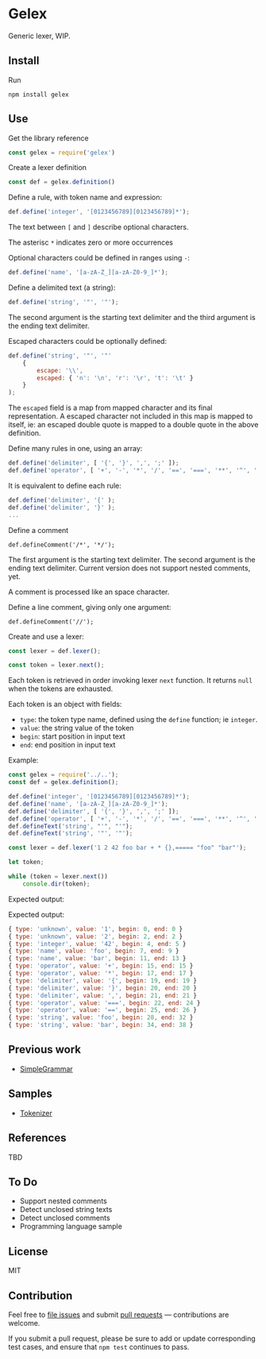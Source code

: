 # Gelex

Generic lexer, WIP.

## Install

Run
```
npm install gelex
```

## Use

Get the library reference
```js
const gelex = require('gelex')
```

Create a lexer definition
```js
const def = gelex.definition()
```

Define a rule, with token name and expression:
```js
def.define('integer', '[0123456789][0123456789]*');
```
The text between `[` and `]` describe optional characters.

The asterisc `*` indicates zero or more occurrences

Optional characters could be defined in ranges using `-`:
```js
def.define('name', '[a-zA-Z_][a-zA-Z0-9_]*');
```

Define a delimited text (a string):
```js
def.define('string', '"', '"');
```
The second argument is the starting text delimiter and the third argument is 
the ending text delimiter.

Escaped characters could be optionally defined:
```js
def.define('string', '"', '"'
    {
        escape: '\\',
        escaped: { 'n': '\n', 'r': '\r', 't': '\t' }
    }
);
```
The `escaped` field is a map from mapped character and its final
representation. A escaped character not included in this map
is mapped to itself, ie: an escaped double quote is mapped
to a double quote in the above definition.

Define many rules in one, using an array:
```js
def.define('delimiter', [ '{', '}', ',', ';' ]);
def.define('operator', [ '+', '-', '*', '/', '==', '===', '**', '^', '!', '|', '||', '&', '&&' ]);
```

It is equivalent to define each rule:
```js
def.define('delimiter', '{' );
def.define('delimiter', '}' );
...
```

Define a comment
```
def.defineComment('/*', '*/');
```
The first argument is the starting text delimiter. The second
argument is the ending text delimiter. Current version does not
support nested comments, yet.

A comment is processed like an space character.

Define a line comment, giving only one argument:
```
def.defineComment('//');
```

Create and use a lexer:
```js
const lexer = def.lexer();

const token = lexer.next();
```

Each token is retrieved in order invoking lexer `next` function.
It returns `null` when the tokens are exhausted.

Each token is an object with fields:

- `type`: the token type name, defined using the `define` function; ie `integer`.
- `value`: the string value of the token
- `begin`: start position in input text
- `end`: end position in input text

Example:

```js
const gelex = require('../..');
const def = gelex.definition();

def.define('integer', '[0123456789][0123456789]*');
def.define('name', '[a-zA-Z_][a-zA-Z0-9_]*');
def.define('delimiter', [ '{', '}', ',', ';' ]);
def.define('operator', [ '+', '-', '*', '/', '==', '===', '**', '^', '!', '|', '||', '&', '&&' ]);
def.defineText('string', "'", "'");
def.defineText('string', '"', '"');

const lexer = def.lexer('1 2 42 foo bar + * {},===== "foo" "bar"');

let token;

while (token = lexer.next())
    console.dir(token);

```

Expected output:

Expected output:

```js
{ type: 'unknown', value: '1', begin: 0, end: 0 }
{ type: 'unknown', value: '2', begin: 2, end: 2 }
{ type: 'integer', value: '42', begin: 4, end: 5 }
{ type: 'name', value: 'foo', begin: 7, end: 9 }
{ type: 'name', value: 'bar', begin: 11, end: 13 }
{ type: 'operator', value: '+', begin: 15, end: 15 }
{ type: 'operator', value: '*', begin: 17, end: 17 }
{ type: 'delimiter', value: '{', begin: 19, end: 19 }
{ type: 'delimiter', value: '}', begin: 20, end: 20 }
{ type: 'delimiter', value: ',', begin: 21, end: 21 }
{ type: 'operator', value: '===', begin: 22, end: 24 }
{ type: 'operator', value: '==', begin: 25, end: 26 }
{ type: 'string', value: 'foo', begin: 28, end: 32 }
{ type: 'string', value: 'bar', begin: 34, end: 38 }
```

## Previous work

- [SimpleGrammar](https://github.com/ajlopez/SimpleGrammar)

## Samples

- [Tokenizer](https://github.com/ajlopez/gelex/tree/master/samples/tokenizer)

## References

TBD

## To Do

- Support nested comments
- Detect unclosed string texts
- Detect unclosed comments
- Programming language sample

## License

MIT

## Contribution

Feel free to [file issues](https://github.com/ajlopez/gelex) and submit
[pull requests](https://github.com/ajlopez/gelex/pulls) — contributions are
welcome.

If you submit a pull request, please be sure to add or update corresponding
test cases, and ensure that `npm test` continues to pass.


